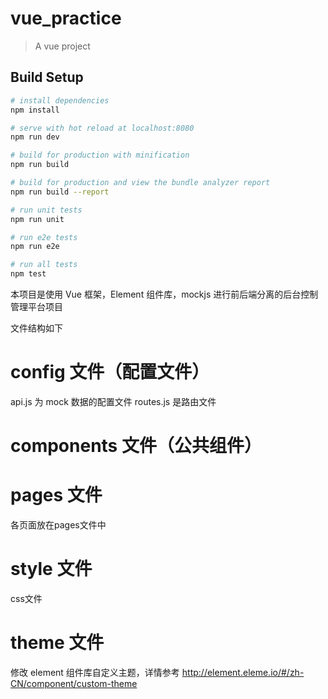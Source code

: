# vue_practice

> A vue project

## Build Setup

``` bash
# install dependencies
npm install

# serve with hot reload at localhost:8080
npm run dev

# build for production with minification
npm run build

# build for production and view the bundle analyzer report
npm run build --report

# run unit tests
npm run unit

# run e2e tests
npm run e2e

# run all tests
npm test
```
本项目是使用 Vue 框架，Element 组件库，mockjs 进行前后端分离的后台控制管理平台项目

文件结构如下

# config 文件（配置文件）
api.js 为 mock 数据的配置文件
routes.js 是路由文件

# components 文件（公共组件）

# pages 文件
各页面放在pages文件中

# style 文件
css文件

# theme 文件
修改 element 组件库自定义主题，详情参考 http://element.eleme.io/#/zh-CN/component/custom-theme


